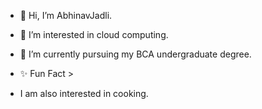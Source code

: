 - 👋 Hi, I’m AbhinavJadli.
- 👀 I’m interested in cloud computing. 
- 🌱 I’m currently pursuing my BCA undergraduate degree.

- ✨ Fun Fact >
- I am also interested in cooking.

